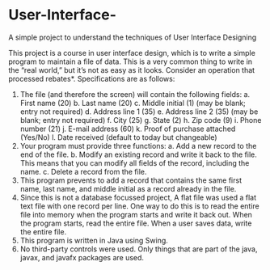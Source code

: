 # User-Interface-
A simple project to understand the techniques of User Interface Designing


This project is a course in user interface design, which is to write a simple program to maintain a file of data.  This is a very common thing to write in the “real world,” but it’s not as easy as it looks.  Consider an operation that processed rebates*.  Specifications are as follows:
1.	The file (and therefore the screen) will contain the following fields: 
a.	First name (20)
b.	Last name (20)
c.	Middle initial (1)	(may be blank; entry not required)
d.	Address line 1 (35)
e.	Address line 2 (35) 	(may be blank; entry not required)
f.	City (25)
g.	State (2)
h.	Zip code (9)
i.	Phone number (21)
j.	E-mail address (60)
k.	Proof of purchase attached (Yes/No)
l.	Date received (default to today but changeable)
2.	Your program must provide three functions: 
a.	Add a new record to the end of the file.
b.	Modify an existing record and write it back to the file.  This means that you can modify all fields of the record, including the name.
c.	Delete a record from the file.
3.	This program prevents to add a record that contains the same first name, last name, and middle initial as a record already in the file.  
4.	Since this is not a database focussed project, A flat file was used a flat text file with one record per line.  One way to do this is to read the entire file into memory when the program starts and write it back out.  When the program starts, read the entire file.  When a user saves data, write the entire file.
5.	This program is written in Java using Swing.
6.	No third-party controls were used.  Only things that are part of the java, javax, and javafx packages are used.
